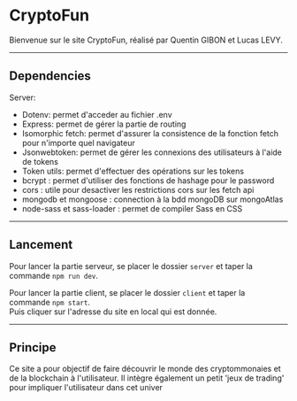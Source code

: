 
# CryptoFun

Bienvenue sur le site CryptoFun, réalisé par Quentin GIBON et Lucas LEVY.

-----------------
## Dependencies

Server: 
- Dotenv: permet d'acceder au fichier .env
- Express: permet de gérer la partie de routing
- Isomorphic fetch: permet d'assurer la consistence de la fonction fetch pour n'importe quel navigateur
- Jsonwebtoken: permet de gérer les connexions des utilisateurs à l'aide de tokens
- Token utils: permet d'effectuer des opérations sur les tokens
- bcrypt : permet d'utiliser des fonctions de hashage pour le password
- cors : utile pour desactiver les restrictions cors sur les fetch api
- mongodb et mongoose : connection à la bdd mongoDB sur mongoAtlas
- node-sass et sass-loader : permet de compiler Sass en CSS

-----------------
## Lancement

Pour lancer la partie serveur, se placer le dossier `server` et taper la commande `npm run dev`.  

Pour lancer la partie client, se placer le dossier `client` et taper la commande `npm start`.  
Puis cliquer sur l'adresse du site en local qui est donnée.

-----------------

## Principe

Ce site a pour objectif de faire découvrir le monde des cryptommonaies et de la blockchain à l'utilisateur. Il intègre également un petit 'jeux de trading' pour impliquer l'utilisateur dans cet univer